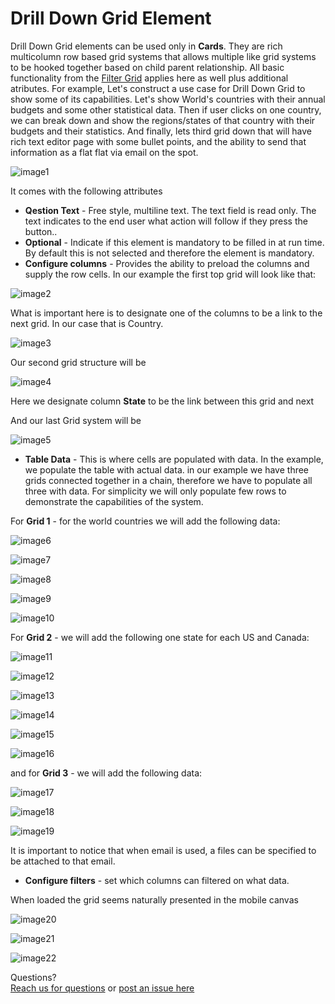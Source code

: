 # Drill Down Grid Element

Drill Down Grid elements can be used only in **Cards**. They are rich multicolumn row based grid systems that allows multiple like grid systems to be hooked together based on child parent relationship. All basic functionality from the [Filter Grid](../../tutorials/cards/elements/filter-grid/index.md) applies here as well plus additional atributes. For example, Let's construct a use case for Drill Down Grid to show some of its capabilities. Let's show World's countries with their annual budgets and some other statistical data. Then if user clicks on one country, we can break down and show the regions/states of that country with their budgets and their statistics. And finally, lets third grid down that will have rich text editor page with some bullet points, and the ability to send that information as a flat flat via email on the spot. 

![image1](../../../../images/cards/elements/drill-down-grid/drill-down-grid1.png)

It comes with the following attributes


- **Qestion Text** - Free style, multiline text. The text field is read only. The text indicates to the end user what action will follow if they press the button..
- **Optional** - Indicate if this element is mandatory to be filled in at run time. By default this is not selected and therefore the element is mandatory.
- **Configure columns** - Provides the ability to preload the columns and supply the row cells. In our example the first top grid will look like that:

![image2](../../../../images/cards/elements/drill-down-grid/drill-down-grid2.png)

What is important here is to designate one of the columns to be a link to the next grid. In our case that is Country. 

![image3](../../../../images/cards/elements/drill-down-grid/drill-down-grid3.png)

Our second grid structure will be 

![image4](../../../../images/cards/elements/drill-down-grid/drill-down-grid4.png)

Here we designate column **State** to be the link between this grid and next

And our last Grid system will be 

![image5](../../../../images/cards/elements/drill-down-grid/drill-down-grid5.png)

- **Table Data** - This is where cells are populated with data. In the example, we populate the table with actual data. 
in our example we have three grids connected together in a chain, therefore we have to populate all three with data. For simplicity we will only populate few rows to demonstrate the capabilities of the system. 

For **Grid 1** - for the world countries we will add the following data:

![image6](../../../../images/cards/elements/drill-down-grid/drill-down-grid6.png)

![image7](../../../../images/cards/elements/drill-down-grid/drill-down-grid7.png)

![image8](../../../../images/cards/elements/drill-down-grid/drill-down-grid8.png)

![image9](../../../../images/cards/elements/drill-down-grid/drill-down-grid9.png)

![image10](../../../../images/cards/elements/drill-down-grid/drill-down-grid10.png)

For **Grid 2** -  we will add the following one state for each US and Canada:

![image11](../../../../images/cards/elements/drill-down-grid/drill-down-grid11.png)

![image12](../../../../images/cards/elements/drill-down-grid/drill-down-grid12.png)

![image13](../../../../images/cards/elements/drill-down-grid/drill-down-grid13.png)

![image14](../../../../images/cards/elements/drill-down-grid/drill-down-grid14.png)

![image15](../../../../images/cards/elements/drill-down-grid/drill-down-grid15.png)

![image16](../../../../images/cards/elements/drill-down-grid/drill-down-grid16.png)

and for **Grid 3** -  we will add the following data:

![image17](../../../../images/cards/elements/drill-down-grid/drill-down-grid17.png)

![image18](../../../../images/cards/elements/drill-down-grid/drill-down-grid18.png)

![image19](../../../../images/cards/elements/drill-down-grid/drill-down-grid19.png)

It is important to notice that when email is used, a files can be specified to be attached to that email.

- **Configure filters** - set which columns can filtered on what data. 


When loaded the grid seems naturally presented in the mobile canvas 

![image20](../../../../images/cards/elements/drill-down-grid/drill-down-grid20.jpg)

![image21](../../../../images/cards/elements/drill-down-grid/drill-down-grid21.jpg)

![image22](../../../../images/cards/elements/drill-down-grid/drill-down-grid22.jpg)

Questions? <br>  <a href="https://www.acenji.com/contact" target="_blank" rel="noopener">Reach us for questions</a>   or <a href="https://github.com/acenji/acenji-help/issues" target="_blank" rel="noopener">post an issue here</a> 











